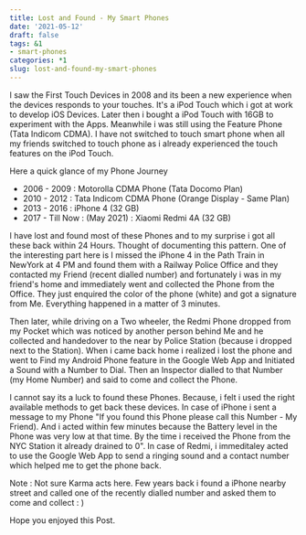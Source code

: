 ```yaml
---
title: Lost and Found - My Smart Phones
date: '2021-05-12'
draft: false
tags: &1
- smart-phones
categories: *1
slug: lost-and-found-my-smart-phones
---
```



I saw the First Touch Devices in 2008 and its been a new experience when the devices responds to your touches. It's a iPod Touch which i got at work to develop iOS Devices. Later then i bought a iPod Touch with 16GB to experiment with the Apps. Meanwhile i was still using the Feature Phone (Tata Indicom CDMA). I have not switched to touch smart phone when all my friends switched to touch phone as i already experienced the touch features on the iPod Touch.


Here a quick glance of my Phone Journey
- 2006 - 2009 : Motorolla CDMA Phone (Tata Docomo Plan)
- 2010 - 2012 : Tata Indicom CDMA Phone (Orange Display - Same Plan)
- 2013 - 2016 : iPhone 4 (32 GB)
- 2017 - Till Now : (May 2021) : Xiaomi Redmi 4A (32 GB)


I have lost and found most of these Phones and to my surprise i got all these back within 24 Hours. Thought of documenting this pattern. One of the interesting part here is I missed the iPhone 4 in the Path Train in NewYork at 4 PM and found them with a Railway Police Office and they contacted my Friend (recent dialled number) and fortunately i was in my friend's home and immediately went and collected the Phone from the Office. They just enquired the color of the phone (white) and got a signature from Me. Everything happened in a matter of 3 minutes.


Then later, while driving on a Two wheeler, the Redmi Phone dropped from my Pocket which was noticed by another person behind Me and he collected and handedover to the near by Police Station (because i dropped next to the Station). When i came back home i realized i lost the phone and went to Find my Android Phone feature in the Google Web App and Initiated a Sound with a Number to Dial. Then an Inspector dialled to that Number (my Home Number) and said to come and collect the Phone.


I cannot say its a luck to found these Phones. Because, i felt i used the right available methods to get back these devices. In case of iPhone i sent a message to my Phone "If you found this Phone please call this Number - My Friend). And i acted within few minutes because the Battery level in the Phone was very low at that time. By the time i received the Phone from the NYC Station it already drained to 0". In case of Redmi, i immeditaley acted to use the Google Web App to send a ringing sound and a contact number which helped me to get the phone back.


Note :
Not sure Karma acts here. Few years back i found a iPhone nearby street and called one of the recently dialled number and asked them to come and collect : )


Hope you enjoyed this Post.




